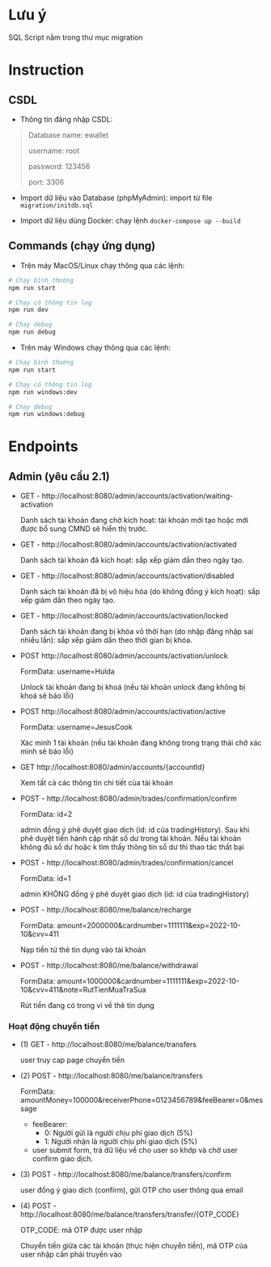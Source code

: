 # Lưu ý

SQL Script nằm trong thư mục migration

# Instruction

## CSDL

- Thông tin đăng nhập CSDL:

> Database name: ewallet
>
> username: root
>
> password: 123456
>
> port: 3306

- Import dữ liệu vào Database (phpMyAdmin): import từ file `migration/initdb.sql`

- Import dữ liệu dùng Docker: chạy lệnh `docker-compose up --build`

## Commands (chạy ứng dụng)

- Trên máy MacOS/Linux chạy thông qua các lệnh:

```bash
# Chạy bình thường
npm run start
```

```bash
# Chạy có thông tin log
npm run dev
```

```bash
# Chạy debug
npm run debug
```

- Trên máy Windows chạy thông qua các lệnh:

```bash
# Chạy bình thường
npm run start
```

```bash
# Chạy có thông tin log
npm run windows:dev
```

```bash
# Chạy debug
npm run windows:debug
```

# Endpoints

## Admin (yêu cầu 2.1)

- GET - http://localhost:8080/admin/accounts/activation/waiting-activation

  Danh sách tài khoản đang chờ kích hoạt: tài khoản mới tạo hoặc mới được bổ sung CMND sẽ hiển thị trước.

- GET - http://localhost:8080/admin/accounts/activation/activated

  Danh sách tài khoản đã kích hoạt: sắp xếp giảm dần theo ngày tạo.

- GET - http://localhost:8080/admin/accounts/activation/disabled

  Danh sách tài khoản đã bị vô hiệu hóa (do không đồng ý kích hoạt): sắp xếp giảm dần theo ngày tạo.

- GET - http://localhost:8080/admin/accounts/activation/locked

  Danh sách tài khoản đang bị khóa vô thời hạn (do nhập đăng nhập sai nhiều lần): sắp xếp giảm dần theo thời gian bị khóa.

- POST http://localhost:8080/admin/accounts/activation/unlock

  FormData: username=Hulda

  Unlock tài khoản đang bị khoá (nếu tài khoản unlock đang không bị khoá sẽ báo lỗi)

- POST http://localhost:8080/admin/accounts/activation/active

  FormData: username=JesusCook

  Xác minh 1 tài khoản (nếu tài khoản đang không trong trạng thái chờ xác minh sẽ báo lỗi)

- GET http://localhost:8080/admin/accounts/{accountId}

  Xem tất cả các thông tin chi tiết của tài khoản

- POST - http://localhost:8080/admin/trades/confirmation/confirm

  FormData: id=2

  admin đồng ý phê duyệt giao dịch (id: id của tradingHistory). Sau khi phê duyệt tiến hành cập nhật số dư trong tài khoản. Nếu tài khoản không đủ số dư hoặc k tìm thấy thông tin số dư thì thao tác thất bại

- POST - http://localhost:8080/admin/trades/confirmation/cancel

  FormData: id=1

  admin KHÔNG đồng ý phê duyệt giao dịch (id: id của tradingHistory)

- POST - http://localhost:8080/me/balance/recharge

  FormData: amount=2000000&cardnumber=1111111&exp=2022-10-10&cvv=411

  Nạp tiền từ thẻ tín dụng vào tài khoản

- POST - http://localhost:8080/me/balance/withdrawal

  FormData: amount=1000000&cardnumber=1111111&exp=2022-10-10&cvv=411&note=RutTienMuaTraSua

  Rút tiền đang có trong ví về thẻ tín dụng

### Hoạt động chuyển tiền

- (1) GET - http://localhost:8080/me/balance/transfers

  user truy cap page chuyển tiền

- (2) POST - http://localhost:8080/me/balance/transfers

  FormData: amountMoney=100000&receiverPhone=0123456789&feeBearer=0&message

  - feeBearer:
    - 0: Người gửi là người chịu phí giao dịch (5%)
    - 1: Người nhận là người chịu phí giao dịch (5%)
  - user submit form, trả dữ liệu về cho user so khớp và chờ user confirm giao dịch.

- (3) POST - http://localhost:8080/me/balance/transfers/confirm

  user đồng ý giao dịch (confirm), gửi OTP cho user thông qua email

- (4) POST - http://localhost:8080/me/balance/transfers/transfer/{OTP_CODE}

  OTP_CODE: mã OTP được user nhập

  Chuyển tiền giữa các tài khoản (thực hiện chuyển tiền), mã OTP của user nhập cần phải truyền vào
